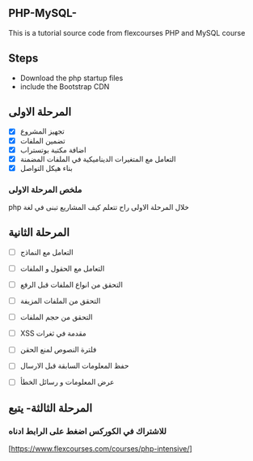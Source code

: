 ## PHP-MySQL-
This is a tutorial source code from flexcourses PHP and MySQL course

 

## Steps 
* Download the php startup files 
* include the Bootstrap CDN

## المرحلة الاولى 
* [X] تجهيز المشروع
* [x] تضمين الملفات
* [x] اضافة مكتبة بوتستراب
* [x]  التعامل مع المتغيرات الديناميكية في الملفات المضمنة
* [x]  بناء هيكل التواصل

### ملخص المرحلة الاولى 
php خلال المرحلة الاولى راح تتعلم كيف المشاريع تبنى في لغة 

## المرحلة الثانية 
* [ ] التعامل مع النماذج
* [ ] التعامل مع الحقول و الملفات
* [ ] التحقق من انواع الملفات قبل الرفع
* [ ] التحقق من الملفات المزيفة
* [ ] التحقق من حجم الملفات
* [ ] XSS مقدمة في ثغرات
* [ ] فلترة النصوص لمنع الحقن
* [ ] حفظ المعلومات السابقة قبل الارسال 
* [ ] عرض المعلومات و رسائل الخطأ 


## المرحلة الثالثة- يتبع

### للاشتراك في الكوركس اضغط على الرابط ادناه 
[https://www.flexcourses.com/courses/php-intensive/]
